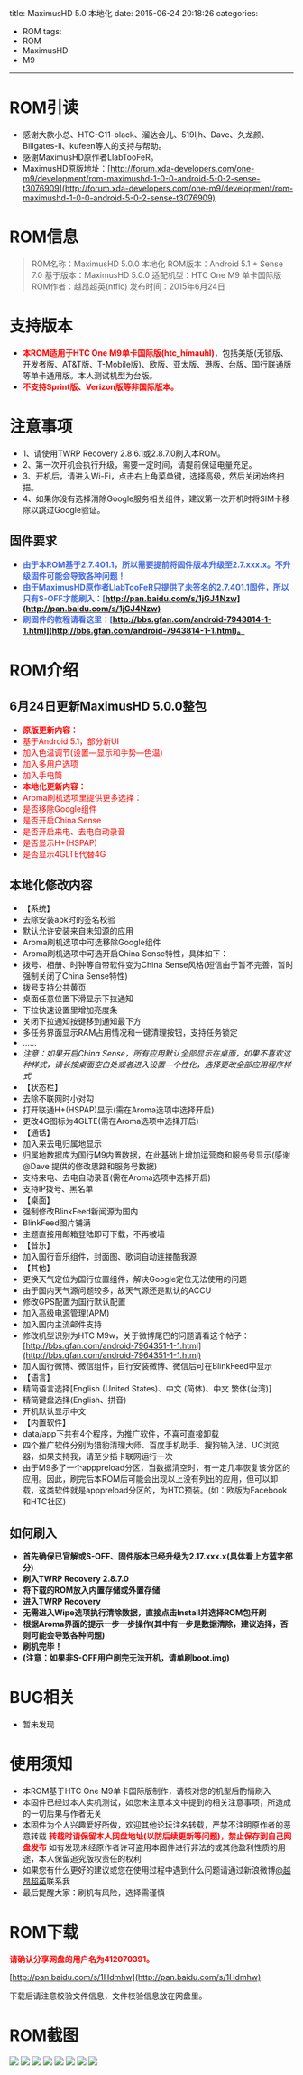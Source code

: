 title: MaximusHD 5.0 本地化
date: 2015-06-24 20:18:26
categories:
- ROM
tags:
- ROM
- MaximusHD
- M9
---

# ROM引读 #
- 感谢大款小总、HTC-G11-black、溜达会儿、519ljh、Dave、久龙颜、Billgates-li、kufeen等人的支持与帮助。
- 感谢MaximusHD原作者LlabTooFeR。
- MaximusHD原版地址：[http://forum.xda-developers.com/one-m9/development/rom-maximushd-1-0-0-android-5-0-2-sense-t3076909](http://forum.xda-developers.com/one-m9/development/rom-maximushd-1-0-0-android-5-0-2-sense-t3076909)

# ROM信息 #
> ROM名称：MaximusHD 5.0.0 本地化
> ROM版本：Android 5.1 + Sense 7.0
> 基于版本：MaximusHD 5.0.0
> 适配机型：HTC One M9 单卡国际版
> ROM作者：越昂超英(ntflc)
> 发布时间：2015年6月24日

<!-- more -->

# 支持版本 #
- **<font color=red>本ROM适用于HTC One M9单卡国际版(htc_himauhl)</font>**，包括美版(无锁版、开发者版、AT&T版、T-Mobile版)、欧版、亚太版、港版、台版、国行联通版等单卡通用版。本人测试机型为台版。
- **<font color=red>不支持Sprint版、Verizon版等非国际版本。</font>**

# 注意事项 #
- 1、请使用TWRP Recovery 2.8.6.1或2.8.7.0刷入本ROM。
- 2、第一次开机会执行升级，需要一定时间，请提前保证电量充足。
- 3、开机后，请进入Wi-Fi，点击右上角菜单键，选择高级，然后关闭始终扫描。
- 4、如果你没有选择清除Google服务相关组件，建议第一次开机时将SIM卡移除以跳过Google验证。

## 固件要求 ##
- **<font color=#4169e1>由于本ROM基于2.7.401.1，所以需要提前将固件版本升级至2.7.xxx.x。不升级固件可能会导致各种问题！</font>**
- **<font color=#4169e1>由于MaximusHD原作者LlabTooFeR只提供了未签名的2.7.401.1固件，所以只有S-OFF才能刷入：[http://pan.baidu.com/s/1jGJ4Nzw](http://pan.baidu.com/s/1jGJ4Nzw)</font>**
- **<font color=#4169e1>刷固件的教程请看这里：[http://bbs.gfan.com/android-7943814-1-1.html](http://bbs.gfan.com/android-7943814-1-1.html)。</font>**

# ROM介绍 #
## 6月24日更新MaximusHD 5.0.0整包 ##
- **<font color=red>原版更新内容：</font>**
- <font color=red>基于Android 5.1，部分新UI</font>
- <font color=red>加入色温调节(设置—显示和手势—色温)</font>
- <font color=red>加入多用户选项</font>
- <font color=red>加入手电筒</font>
- **<font color=red>本地化更新内容：</font>**
- <font color=red>Aroma刷机选项里提供更多选择：</font>
- <font color=red>是否移除Google组件</font>
- <font color=red>是否开启China Sense</font>
- <font color=red>是否开启来电、去电自动录音</font>
- <font color=red>是否显示H+(HSPAP)</font>
- <font color=red>是否显示4GLTE代替4G</font>
## 本地化修改内容 ##
- 【系统】
- 去除安装apk时的签名校验
- 默认允许安装来自未知源的应用
- Aroma刷机选项中可选移除Google组件
- Aroma刷机选项中可选开启China Sense特性，具体如下：
- 拨号、相册、时钟等自带软件变为China Sense风格(短信由于暂不完善，暂时强制关闭了China Sense特性)
- 拨号支持公共黄页
- 桌面任意位置下滑显示下拉通知
- 下拉快速设置里增加亮度条
- 关闭下拉通知按键移到通知最下方
- 多任务界面显示RAM占用情况和一键清理按钮，支持任务锁定
- ……
- *注意：如果开启China Sense，所有应用默认全部显示在桌面，如果不喜欢这种样式，请长按桌面空白处或者进入设置—个性化，选择更改全部应用程序样式*
- 【状态栏】
- 去除不联网时小对勾
- 打开联通H+(HSPAP)显示(需在Aroma选项中选择开启)
- 更改4G图标为4GLTE(需在Aroma选项中选择开启)
- 【通话】
- 加入来去电归属地显示
- 归属地数据库为国行M9内置数据，在此基础上增加运营商和服务号显示(感谢@Dave 提供的修改思路和服务号数据)
- 支持来电、去电自动录音(需在Aroma选项中选择开启)
- 支持IP拨号、黑名单
- 【桌面】
- 强制修改BlinkFeed新闻源为国内
- BlinkFeed图片铺满
- 主题直接用邮箱登陆即可下载，不再被墙
- 【音乐】
- 加入国行音乐组件，封面图、歌词自动连接酷我源
- 【其他】
- 更换天气定位为国行位置组件，解决Google定位无法使用的问题
- 由于国内天气源问题较多，故天气源还是默认的ACCU
- 修改GPS配置为国行默认配置
- 加入高级电源管理(APM)
- 加入国内主流邮件支持
- 修改机型识别为HTC M9w，关于微博尾巴的问题请看这个帖子：[http://bbs.gfan.com/android-7964351-1-1.html](http://bbs.gfan.com/android-7964351-1-1.html)
- 加入国行微博、微信组件，自行安装微博、微信后可在BlinkFeed中显示
- 【语言】
- 精简语言选择[English (United States)、中文 (简体)、中文 繁体(台湾)]
- 精简键盘选择(English、拼音)
- 开机默认显示中文
- 【内置软件】
- data/app下共有4个程序，为推广软件，不喜可直接卸载
- 四个推广软件分别为猎豹清理大师、百度手机助手、搜狗输入法、UC浏览器，如果支持我，请至少插卡联网运行一次
- 由于M9多了一个apppreload分区，当数据清空时，有一定几率恢复该分区的应用。因此，刷完后本ROM后可能会出现以上没有列出的应用，但可以卸载，这类软件就是apppreload分区的，为HTC预装。(如：欧版为Facebook和HTC社区)
## 如何刷入 ##
- **首先确保已官解或S-OFF、固件版本已经升级为2.17.xxx.x(具体看上方蓝字部分)**
- **刷入TWRP Recovery 2.8.7.0**
- **将下载的ROM放入内置存储或外置存储**
- **进入TWRP Recovery**
- **无需进入Wipe选项执行清除数据，直接点击Install并选择ROM包开刷**
- **根据Aroma界面的提示一步一步操作(其中有一步是数据清除，建议选择，否则可能会导致各种问题)**
- **刷机完毕！**
- **(注意：如果非S-OFF用户刷完无法开机，请单刷boot.img)**

# BUG相关 #
- 暂未发现

# 使用须知 #
- 本ROM基于HTC One M9单卡国际版制作，请核对您的机型后酌情刷入
- 本固件已经过本人实机测试，如您未注意本文中提到的相关注意事项，所造成的一切后果与作者无关
- 本固件为个人兴趣爱好所做，欢迎其他论坛注名转载，严禁不注明原作者的恶意转载
  **<font color=red>转载时请保留本人网盘地址(以防后续更新等问题)，禁止保存到自己网盘发布</font>**
  如有发现未经原作者许可盗用本固件进行非法的或其他盈利性质的用途，本人保留追究版权责任的权利
- 如果您有什么更好的建议或您在使用过程中遇到什么问题请通过新浪微博[@越昂超英](http://weibo.com/412070391)联系我
- 最后提醒大家：刷机有风险，选择需谨慎

# ROM下载 #
**<font color=red>请确认分享网盘的用户名为412070391。</font>**

[http://pan.baidu.com/s/1Hdmhw](http://pan.baidu.com/s/1Hdmhw)

下载后请注意校验文件信息，文件校验信息放在网盘里。

# ROM截图 #
![](http://i.imgur.com/hUFh9xF.png)
![](http://i.imgur.com/durHOBG.png)
![](http://i.imgur.com/wsYX8r9.png)
![](http://i.imgur.com/EF39U60.jpg)
![](http://i.imgur.com/jqc5e8M.png)
![](http://i.imgur.com/ErKyNtu.png)
![](http://i.imgur.com/YvfkV2D.png)
![](http://i.imgur.com/b2wQte1.png)
